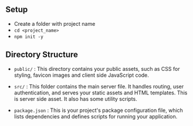 ## Setup
- Create a folder with project name
- `cd <project_name>`
- `npm init -y`


## Directory Structure
- `public/` : This directory contains your public assets, such as CSS for styling, favicon images and client side JavaScript code.

- `src/` : This folder contains the main server file. It handles routing, user authentication, and serves your static assets and HTML templates. This is server side asset. It also has some utility scripts.

- `package.json` : This is your project's package configuration file, which lists dependencies and defines scripts for running your application.